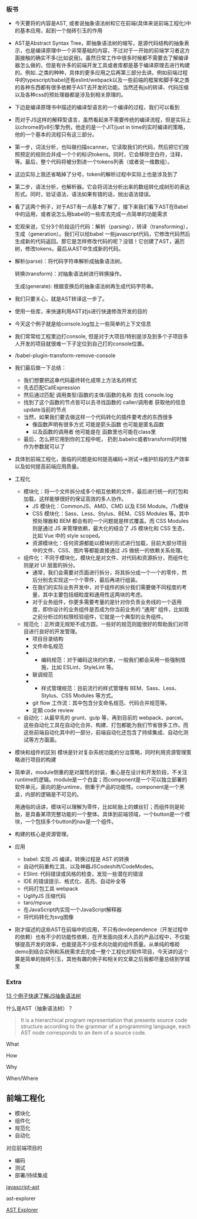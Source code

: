 ### 板书

- 今天要将的内容是AST, 或者说抽象语法树和它在前端(具体来说前端工程化)中的基本应用，起到一个抛砖引玉的作用

    

- AST是Abstract Syntax Tree，即抽象语法树的缩写，是源代码结构的抽象表示，也是编译原理中一个非常基础的内容，不过对于一开始的前端学习者这方面接触的确实不多(比如说我)。虽然日常工作中很多时候都不需要去了解编译器怎么做的，但是有许多的前端开发工具或者库都是基于编译原理去进行构建的。例如..之类的种种，具体的更多应用之后再第三部分去讲。例如前端过程中的typescript/babel还有eslint/webpack以及一些前端的框架和脚手架之类的各种东西都有很多依赖于AST去开发的功能。当然还有js的转译、代码压缩以及各种css的预处理器都是涉及到相关原理的。

    

- 下边是编译原理书中描述的编译型语言的一个编译的过程，我们可以看到

- 而对于JS这样的解释型语言，虽然看起来不需要传统的编译流程，但是实际上以chrome的v8引擎为例，他走的是一个JIT/just in time的实时编译的策略，他的一个基本的流程只有这三部分。

    

- 第一步，词法分析，也叫做扫描scanner。它读取我们的代码，然后把它们按照预定的规则合并成一个个的标识tokens。同时，它会移除空白符，注释，等。最后，整个代码将被分割进一个tokens列表（或者说一维数组）。

- 这边实际上我还省略掉了分号，token的解析过程中实际上也是涉及到了

- 第二步，语法分析，也解析器。它会将词法分析出来的数组转化成树形的表达形式。同时，验证语法，语法如果有错的话，抛出语法错误。

    

- 看了这两个例子，对于AST有一点基本了解了，接下来我们看下AST在Babel中的运用，或者说怎么用babel的一些库去完成一点简单的功能需求

- 宏观来说，它分3个阶段运行代码：解析（parsing），转译（transforming），生成（generation）。我们可以给babel 一些javascript代码，它修改代码然后生成新的代码返回。那它是怎样修改代码的呢？没错！它创建了AST，遍历树，修改tokens，最后从AST中生成新的代码。

- 解析(parse)：将代码字符串解析成抽象语法树。

  转换(transform)：对抽象语法树进行转换操作。

  生成(generate): 根据变换后的抽象语法树再生成代码字符串。

- 我们只要关心，就是AST转译这一步了。

- 使用一些库，来快速利用AST对js进行快速修改开发的目的

- 今天这个例子就是给console.log加上一些简单的上下文信息

- 我们常常给工程里边打console, 但是对于大项目/特别是涉及到多个子项目多人开发的项目就很难一下子定位到自己打的console位置。

- /babel-plugin-transform-remove-console

- 我们最后做一下总结：

  - 我们想要把这串代码最终转化成带上方法名的样式
  - 先去匹配CallExpression
  - 然后通过匹配 调用类型/函数的主体/函数的名称 去找 console.log 
  - 找到了这个函数的节点皆可以去寻找函数的 caller/调用者 获取他的信息 update当前的节点
  - 当然，如果我们要去做这样一个代码转化的插件要考虑的东西很多
    - 像函数声明有很多方式 可能是箭头函数 也可能是匿名函数
    - 以及函数的调用者 他可能是在 函数里也可能在class里
  - 最后，怎么把它用到你的工程中呢，  扔到.babelrc或者transform的时候作为参数就可以了



- 具体到前端工程化，面临的问题是如何提高编码->测试->维护阶段的生产效率以及如何提高前端应用质量。

- 工程化

  - 模块化：将一个文件拆分成多个相互依赖的文件，最后进行统一的打包和加载，这样能够很好的保证高效的多人协作。
    - JS 模块化：CommonJS、AMD、CMD 以及 ES6 Module。/Ts模块
    - CSS 模块化：Sass、Less、Stylus、BEM、CSS Modules 等。其中预处理器和 BEM 都会有的一个问题就是样式覆盖。而 CSS Modules 则是通过 JS 来管理依赖，最大化的结合了 JS 模块化和 CSS 生态，比如 Vue 中的 style scoped。
    - 资源模块化：任何资源都能以模块的形式进行加载，目前大部分项目中的文件、CSS、图片等都能直接通过 JS 做统一的依赖关系处理。
  - 组件化：不同于模块化，模块化是对文件、对代码和资源拆分，而组件化则是对 UI 层面的拆分。
    - 通常，我们会需要对页面进行拆分，将其拆分成一个一个的零件，然后分别去实现这一个个零件，最后再进行组装。
    - 在我们的实际业务开发中，对于组件的拆分我们需要做不同程度的考量，其中主要包括细粒度和通用性这两块的考虑。
    - 对于业务组件，你更多需要考量的是针对你负责业务线的一个适用度，即你设计的业务组件是否成为你当前业务的 “通用” 组件，比如我之前分析过的权限校验组件，它就是一个典型的业务组件。
  - 规范化：正所谓无规矩不成方圆，一些好的规范则能很好的帮助我们对项目进行良好的开发管理。
    - 项目目录结构
    - 文件命名规范
    - * 编码规范：对于编码这块的约束，一般我们都会采用一些强制措施，比如 ESLint、StyleLint 等。
    - 联调规范
    - * 样式管理规范：目前流行的样式管理有 BEM、Sass、Less、Stylus、CSS Modules 等方式。
    - git flow 工作流：其中包含分支命名规范、代码合并规范等。
    - 定期 code review
  - 自动化：从最早先的 grunt、gulp 等，再到目前的 webpack、parcel。这些自动化工具在自动化合并、构建、打包都能为我们节省很多工作。而这些前端自动化其中的一部分，前端自动化还包含了持续集成、自动化测试等方方面面。

- 模块和组件的区别 模块是针对复杂系统功能的分治策略，同时利用资源管理策略进行项目的构建

- 简单讲，module侧重的是对属性的封装，重心是在设计和开发阶段，不关注runtime的逻辑。module是一个白盒；而component是一个可以独立部署的软件单元，面向的是runtime，侧重于产品的功能性。component是一个黑盒，内部的逻辑是不可见的。

  用通俗的话讲，模块可以理解为零件，比如轮胎上的螺丝钉；而组件则是轮胎，是具备某项完整功能的一个整体。具体到前端领域，一个button是一个模块，一个包括多个button的nav是一个组件。

- 构建的核心是资源管理。

- 应用
  - babel: 实现 JS 编译，转换过程是 AST 的转换
  - 自动代码重构工具，以及神器JSCodeshift/CodeModes。
  - ESlint: 代码错误或风格的检查，发现一些潜在的错误
  - IDE 的错误提示、格式化、高亮、自动补全等 
  - 代码打包工具 webpack
  - UglifyJS 压缩代码
  - taro/mpvue
  - 在JavaScript内实现一个JavaScript解释器
  - 将代码转化为svg图像



- 刚才描述的这些AST在前端中的应用，不只有devdependence（开发过程中的依赖）也有不少的功能性依赖，在开发面向技术人员的产品过程中，不仅能够提高开发的效率，也能提高不少技术向功能的组件质量。从单纯的堆砌demo到结合实例和系统需求去完成一整个工程化的软件项目，今天讲的这个算是简单的抛砖引玉，其他有趣的例子和相关的文章之后我都尽量总结到学城里





### Extra

[13 个例子快速了解JS抽象语法树](https://zhuanlan.zhihu.com/p/40102300)

什么是AST（抽象语法树）？

> It is a hierarchical program representation that presents source code structure according to the grammar of a programming language, each AST node corresponds to an item of a source code.

What

How

Why

When/Where



## 前端工程化

- 模块化
- 组件化
- 规范化
- 自动化

对应前端项目的

- 编码
- 测试
- 部署/持续集成



[javascript-ast](https://link.zhihu.com/?target=http%3A//resources.jointjs.com/demos/javascript-ast)

ast-explorer

[AST Explorer](https://astexplorer.net/)